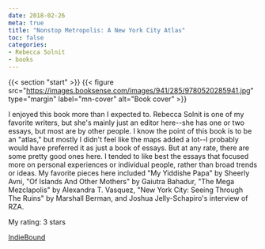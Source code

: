```yaml
---
date: 2018-02-26
meta: true
title: "Nonstop Metropolis: A New York City Atlas"
toc: false
categories:
- Rebecca Solnit
- books
---
```


{{< section "start" >}}
{{< figure src="https://images.booksense.com/images/941/285/9780520285941.jpg" type="margin" label="mn-cover" alt="Book cover" >}}

I enjoyed this book more than I expected to. Rebecca Solnit is one of my favorite writers, but she's mainly just an editor here--she has one or two essays, but most are by other people. I know the point of this book is to be an "atlas," but mostly I didn't feel like the maps added a lot--I probably would have preferred it as just a book of essays. But at any rate, there are some pretty good ones here. I tended to like best the essays that focused more on personal experiences or individual people, rather than broad trends or ideas. My favorite pieces here included "My Yiddishe Papa" by Sheerly Avni, "Of Islands And Other Mothers" by Gaiutra Bahadur, "The Mega Mezclapolis" by Alexandra T. Vasquez, "New York City: Seeing Through The Ruins" by Marshall Berman, and Joshua Jelly-Schapiro's interview of RZA.

My rating: 3 stars  

[IndieBound](https://www.indiebound.org/book/9780520285941)
